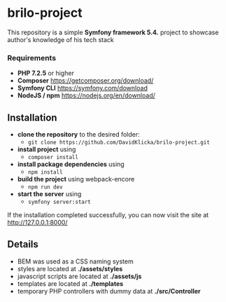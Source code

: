 
# brilo-project
This repository is a simple **Symfony framework 5.4.** project to showcase author's knowledge of his tech stack

### Requirements
- **PHP 7.2.5** or higher
- **Composer** https://getcomposer.org/download/
- **Symfony CLI** https://symfony.com/download
- **NodeJS / npm** https://nodejs.org/en/download/

## Installation

- ****clone** the repository** to the desired folder: 
	- `git clone https://github.com/DavidKlicka/brilo-project.git`
- **install project** using 
	- `composer install`
- **install package dependencies** using 
	- `npm install`
- **build the project** using webpack-encore 
	- `npm run dev`
- **start the server** using
	- `symfony server:start`

If the installation completed successfully, you can now visit the site at http://127.0.0.1:8000/
## Details

 - BEM was used as a CSS naming system
 - styles are located at **./assets/styles**
 - javascript scripts are located at **./assets/js**
 - templates are located at **./templates**
 - temporary PHP controllers with dummy data at **./src/Controller** 

